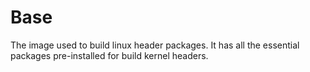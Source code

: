 # Base

The image used to build linux header packages. It has all the essential packages
pre-installed for build kernel headers.
